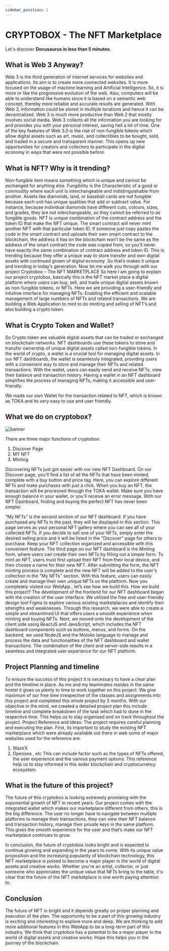 ```yaml
---
sidebar_position: 1
---
```


# CRYPTOBOX - The NFT Marketplace

Let's discover **Docusaurus in less than 5 minutes**.

## What is Web 3 Anyway?

Web 3 is the third generation of internet services for websites and applications. Its aim is to create more connected websites. It is more focused on the usage of machine learning and Artificial Intelligence. So, it is more or like the progressive evolution of the web. Also, computers will be able to understand like humans since it is based on a semantic web concept, thereby more reliable and accurate results are generated. With Web 3, information could be stored in multiple locations and hence it can be decentralized.
Web 3 is much more productive than Web 2 that mostly involves social media. Web 3 collects all the information you are looking for and provides you with your personal interest, saving hell a lot of time.
One of the key features of Web 3.0 is the rise of non-fungible tokens which allow digital assets such as art, music, and collectibles to be bought, sold, and traded in a secure and transparent manner. This opens up new opportunities for creators and collectors to participate in the digital economy in ways that were not possible before.

## What is NFT? Why is it trending?
Non-fungible item means something which is unique and cannot be exchanged for anything else. Fungibility is the Characteristic of a good or commodity where each unit is interchangeable and indistinguishable from another.  Assets like diamonds, land, or baseball cards are not fungible because each unit has unique qualities that add or subtract value. For instance, because individual diamonds have different cuts, colours, sizes, and grades, they are not interchangeable, so they cannot be referred to as fungible goods.
NFT is unique combination of the contract address and the token ID that make the NFT unique. The smart contract will never mint another NFT with that particular token ID. If someone just copy pastes the code in the smart contract and uploads their own smart contract to the blockchain, the address it has on the blockchain won’t be the same as the address of the smart contract the code was copied from, so you’ll never have exactly the same combination of contract address and token ID. This is trending because they offer a unique way to store transfer and own digital assets with continued grown of digital economy .So that’s makes it unique and trending in today’s generation.
Now let me walk you through with our project
Cryptobox – The NFT MARKETPLACE 
So here I am going to explain our project cryptobox, basically this is the NFT market place a digital platform where users can buy, sell, and trade unique digital assets known as non-fungible tokens, or NFTs. 
Here we are providing a user-friendly and intuitive interface for managing NFTs. Enabling the efficient and scalable management of large numbers of NFTs and related transactions. We are building a Web Application to mint to do minting and selling of NFT’s and also building a crypto token.
## What is Crypto Token and Wallet?
So Crypto token are valuable digital assets that can be traded or exchanged on blockchain networks. NFT dashboards use these tokens to store and transfer ownership of unique digital assets called non-fungible tokens.
In the world of crypto, a wallet is a crucial tool for managing digital assets. In our NFT dashboards, the wallet is seamlessly integrated, providing users with a convenient way to store and manage their NFTs and related transactions. With the wallet, users can easily send and receive NFTs, view their balance and transaction history. Having a wallet in an NFT dashboard simplifies the process of managing NFTs, making it accessible and user-friendly.

We made our own Wallet for the transaction related to NFT, which is known as TOKA and its very easy to use and user friendly. 

## What we do on cryptobox?

<img src="/img/ban.png" alt="banner" />

There are three major functions of cryptobox:
1. Discover Page
2. MY NFT
3. Minting 

Discovering NFTs just got easier with our new NFT Dashboard. On our Discover page, you'll find a list of all the NFTs that have been minted, complete with a buy button and price tag. Here, you can explore different NFTs and make purchases with just a click. When you buy an NFT, the transaction will be processed through the TOKA wallet. Make sure you have enough balance in your wallet, or you'll receive an error message. With our NFT Dashboard, finding and buying the perfect NFT has never been simpler.

“My NFTs” is the second section of our NFT dashboard. If you have purchased any NFTs in the past, they will be displayed in this section. This page serves as your personal NFT gallery where you can see all of your collected NFTs. If you decide to sell one of your NFTs, simply enter the desired selling price and it will be listed in the "Discover" page for others to purchase. Keep your NFT collection organized and accessible with this convenient feature.
The third page on our NFT dashboard is the Minting form, where users can create their own NFTs by filling out a simple form. To mint an NFT, users must first upload their NFT from their local device, and then choose a name for their new NFT. After submitting the form, the NFT minting process is complete and the new NFT will be added to the user's collection in the "My NFTs" section. With this feature, users can easily create and manage their own unique NFTs on the platform.
Now you completely visited our WebApp , let’s see how we build this.
How we build this project?
The development of the frontend for our NFT dashboard began with the creation of the user interface. We utilized the free and user-friendly design tool Figma to explore various existing marketplaces and identify their strengths and weaknesses. Through this research, we were able to create a simple and streamlined UI that offers users a smooth experience when minting and buying NFTs.
Next, we moved onto the development of the client side using ReactJS and JavaScript, which includes the NFT dashboard components such as buttons, menus, and forms. On the backend, we used NodeJS and the Motoko language to manage and process the data and functionalities of the NFT dashboard and wallet transactions.
The combination of the client and server-side results in a seamless and integrated user experience for our NFT platform.

## Project Planning and timeline
To ensure the success of this project it is necessary to have a clear plan and the timeline in place. As me and my teammates resides in the same hostel it gives us plenty to time to work together on this project.
We give maximum of our free time irrespective of the classes and assignments into this project and completed this whole project by 3 months. 
With our objective in the mind, we created a detailed project plan this include timeline and complete breakdown of the task which had to done in the respective time. This helps us to stay organised and on track throughout the project.
Project Reference and Ideas:
The project requires careful planning and executing the plan. First, its important to study the existing NFT marketplace which were already available out there in web some of major websites used for the reference are:
1.	WazirX
2.	Opensea , etc
This can include factor such as the types of NFTs offered, the user experience and the various payment options. This reference help us to stay informed in this wider blockchain and cryptocurrency ecosystem. 

## What is the future of this project?
The future of this cryptobox is looking extremely promising with the exponential growth of NFT in recent years. Our project comes with the integrated wallet which makes our marketplace different from others, this is the big difference. The user no longer have to navigate between multiple platforms to manage their transactions, they can view their NFT balance and transaction history, manage their private keys in the same platform. This gives the smooth experience for the user and that’s make our NFT marketplace continues to grow.

In conclusion, the future of cryptobox looks bright and is expected to continue growing and expanding in the years to come. With its unique value proposition and the increasing popularity of blockchain technology, this NFT marketplace is poised to become a major player in the world of digital assets and creative works. Whether you're an artist, collector, or just someone who appreciates the unique value that NFTs bring to the table, it's clear that the future of the NFT marketplace is one worth paying attention to.

## Conclusion
The future of NFT in bright and it depends greatly on proper planning and execution of the plan. The opportunity to be a part of this growing industry is exciting and interesting to explore more and deep. We are thinking to add more additional features in this WebApp to be a long-term part of this industry. We think that cryptobox has a potential to be a major player in the world of digital assets and creative works. Hope this helps you in the journey of the blockchain.     





